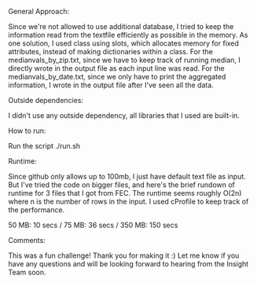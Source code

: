 General Approach:

Since we're not allowed to use additional database, I tried to keep the information read from the textfile efficiently as possible in the memory. As one solution, I used class using slots, which allocates memory for fixed attributes, instead of making dictionaries within a class.
For the medianvals_by_zip.txt, since we have to keep track of running median, I directly wrote in the output file as each input line was read.
For the medianvals_by_date.txt, since we only have to print the aggregated information, I wrote in the output file after I've seen all the data.

Outside dependencies:

I didn't use any outside dependency, all libraries that I used are built-in.

How to run:

Run the script ./run.sh

Runtime:

Since github only allows up to 100mb, I just have default text file as input.
But I've tried the code on bigger files, and here's the brief rundown of runtime for 3 files that I got from FEC.
The runtime seems roughly O(2n) where n is the number of rows in the input. I used cProfile to keep track of the performance.

50 MB: 10 secs /
75 MB: 36 secs /
350 MB: 150 secs

Comments:

This was a fun challenge! Thank you for making it :) Let me know if you have any questions and will be looking forward to hearing from the Insight Team soon.
